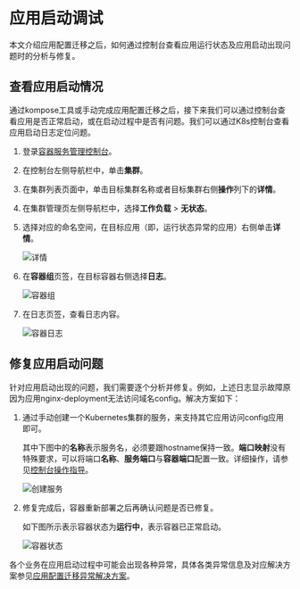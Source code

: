 # 应用启动调试

本文介绍应用配置迁移之后，如何通过控制台查看应用运行状态及应用启动出现问题时的分析与修复。

## 查看应用启动情况

通过kompose工具或手动完成应用配置迁移之后，接下来我们可以通过控制台查看应用是否正常启动，或在启动过程中是否有问题。我们可以通过K8s控制台查看应用启动日志定位问题。

1.  登录[容器服务管理控制台](https://cs.console.aliyun.com)。

2.  在控制台左侧导航栏中，单击**集群**。

3.  在集群列表页面中，单击目标集群名称或者目标集群右侧**操作**列下的**详情**。

4.  在集群管理页左侧导航栏中，选择**工作负载** \> **无状态**。

5.  选择对应的命名空间，在目标应用（即，运行状态异常的应用）右侧单击**详情**。

    ![详情](https://static-aliyun-doc.oss-accelerate.aliyuncs.com/assets/img/zh-CN/1195363161/p47983.png)

6.  在**容器组**页签，在目标容器右侧选择**日志**。

    ![容器组](https://static-aliyun-doc.oss-accelerate.aliyuncs.com/assets/img/zh-CN/1195363161/p47984.png)

7.  在日志页签，查看日志内容。

    ![容器日志](https://static-aliyun-doc.oss-accelerate.aliyuncs.com/assets/img/zh-CN/1195363161/p47985.png)


## 修复应用启动问题

针对应用启动出现的问题，我们需要逐个分析并修复。例如，上述日志显示故障原因为应用nginx-deployment无法访问域名config。解决方案如下：

1.  通过手动创建一个Kubernetes集群的服务，来支持其它应用访问config应用即可。

    其中下图中的**名称**表示服务名，必须要跟hostname保持一致。**端口映射**没有特殊要求，可以将端口**名称**、**服务端口**与**容器端口**配置一致。详细操作，请参见[控制台操作指导](/cn.zh-CN/Kubernetes集群用户指南/网络管理/Service管理/管理服务.md)。

    ![创建服务](https://static-aliyun-doc.oss-accelerate.aliyuncs.com/assets/img/zh-CN/1195363161/p47986.png)

2.  修复完成后，容器重新部署之后再确认问题是否已修复。

    如下图所示表示容器状态为**运行中**，表示容器已正常启动。

    ![容器状态](https://static-aliyun-doc.oss-accelerate.aliyuncs.com/assets/img/zh-CN/1195363161/p47987.png)


各个业务在应用启动过程中可能会出现各种异常，具体各类异常信息及对应解决方案参见[应用配置迁移异常解决方案](/cn.zh-CN/最佳实践/Swarm迁移Kubernetes/迁移应用配置/应用配置迁移异常解决方案.md)。

